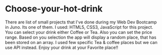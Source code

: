 # Choose-your-hot-drink

There are list of small projects that I've done during my Web Dev Bootcamp in Juno. Its one of them. 
I used: HTML5, CSS3, JavaScript for this project.
You can select your drink either Coffee or Tea.
Also you can set the price range.
Based on you selection the app will display a random place, that has been stored on an array. 
I used few specific Tea & coffee places but we can use API instead.
Enjoy your drink at your Favorite place!!
